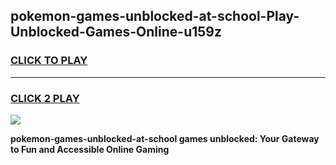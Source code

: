 
## pokemon-games-unblocked-at-school-Play-Unblocked-Games-Online-u159z
<h3>
<a href="https://premium76.site?title=pokemon-games-unblocked-at-school&ref=24A">CLICK TO PLAY</a></h3>
<hr>

<h3>
<a href="https://premium76.site?title=pokemon-games-unblocked-at-school&ref=24A">CLICK 2 PLAY</a>
  
</h3>

<a href="https://premium76.site?title=pokemon-games-unblocked-at-school&ref=24A"><img src="https://clearcache.store/games.png"></a>


**pokemon-games-unblocked-at-school games unblocked: Your Gateway to Fun and Accessible Online Gaming**
